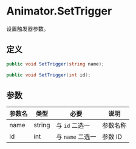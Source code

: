 # Animator.SetTrigger

设置触发器参数。

## 定义

```csharp
public void SetTrigger(string name);
```

```csharp
public void SetTrigger(int id);
```

## 参数

| 参数名 | 类型   | 必要             | 说明     |
| ------ | ------ | ---------------- | -------- |
| name   | string | 与 `id` 二选一   | 参数名称 |
| id     | int    | 与 `name` 二选一 | 参数 ID  |
